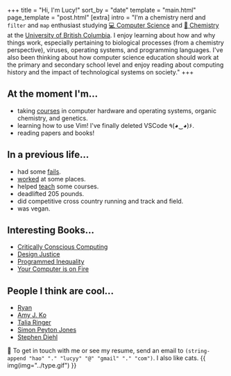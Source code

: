 +++
title = "Hi, I'm Lucy!"
sort_by = "date"
template = "main.html"
page_template = "post.html"
[extra]
intro = "I'm a chemistry nerd and `filter` and `map` enthusiast studying [💻 Computer Science](https://www.cs.ubc.ca/) and [🧪 Chemistry](https://www.chem.ubc.ca/) at the [University of British Columbia](https://www.ubc.ca/). I enjoy learning about how and why things work, especially pertaining to biological processes (from a chemistry perspective), viruses, operating systems, and programming languages. I've also been thinking about how computer science education should work at the primary and secondary school level and enjoy reading about computing history and the impact of technological systems on society."
+++

<div class="flex-col">
<div>

## At the moment I'm...
- taking [courses](@/school/_index.md) in computer hardware and operating systems, organic chemistry, and genetics.
- learning how to use Vim! I've finally deleted VSCode	٩(◕‿◕)۶.
- reading papers and books!

</div>

<div>

## In a previous life...
- had some [fails](@/me/fails.md).
- [worked](@/me/experience.md) at some places.
- helped [teach](@me/experience.md) some courses.
- deadlifted 205 pounds.
- did competitive cross country running and track and field.
- was vegan.

</div>
</div>

<div>

## Interesting Books...
- [Critically Conscious Computing](https://criticallyconsciouscomputing.org/)
- [Design Justice](https://design-justice.pubpub.org/)
- [Programmed Inequality](https://mitpress.mit.edu/books/programmed-inequality)
- [Your Computer is on Fire](https://mitpress.mit.edu/books/your-computer-fire)

</div>

<div>

## People I think are cool...
- [Ryan](https://www.ryanmehri.dev/)
- [Amy J. Ko](https://faculty.washington.edu/ajko/)
- [Talia Ringer](https://twitter.com/TaliaRinger)
- [Simon Peyton Jones](https://en.wikipedia.org/wiki/Simon_Peyton_Jones)
- [Stephen Diehl](https://twitter.com/smdiehl) 

</div>

💖 To get in touch with me or see my resume, send an email to `(string-append "hao" "." "lucyy" "@" "gmail" "." "com")`. I also like cats.
{{ img(img="../type.gif") }}



